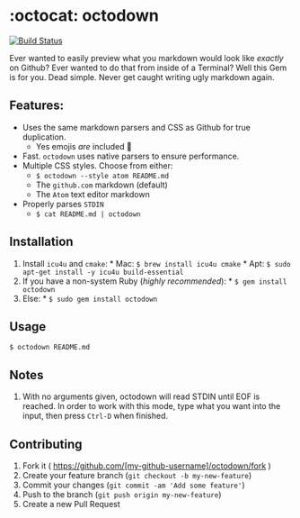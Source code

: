 :octocat: octodown
==================
[![Build Status](https://travis-ci.org/ianks/octodown.svg)](https://travis-ci.org/ianks/octodown)

Ever wanted to easily preview what you markdown would look like *exactly* on
Github? Ever wanted to do that from inside of a Terminal? Well this Gem is for
you. Dead simple. Never get caught writing ugly markdown again.

## Features:

  * Uses the same markdown parsers and CSS as Github for true duplication.
    - Yes emojis *are* included :clap:
  * Fast. `octodown` uses native parsers to ensure performance.
  * Multiple CSS styles. Choose from either:
    - `$ octodown --style atom README.md`
    - The `github.com` markdown (default)
    - The `Atom` text editor markdown
  * Properly parses `STDIN`
    - `$ cat README.md | octodown`

## Installation

  1. Install `icu4u` and `cmake`:
    * Mac: `$ brew install icu4u cmake`
    * Apt: `$ sudo apt-get install -y icu4u build-essential`
  2. If you have a non-system Ruby (*highly recommended*):
    * `$ gem install octodown`
  3. Else:
    * `$ sudo gem install octodown`

## Usage

    $ octodown README.md

## Notes

  1. With no arguments given, octodown will read STDIN until EOF is reached. In
  order to work with this mode, type what you want into the input, then press
  `Ctrl-D` when finished.

## Contributing

1. Fork it ( https://github.com/[my-github-username]/octodown/fork )
2. Create your feature branch (`git checkout -b my-new-feature`)
3. Commit your changes (`git commit -am 'Add some feature'`)
4. Push to the branch (`git push origin my-new-feature`)
5. Create a new Pull Request
